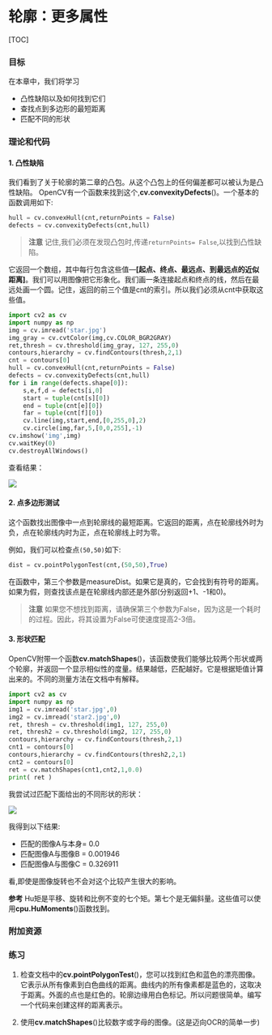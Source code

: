 # 轮廓：更多属性

[TOC]

### 目标

在本章中，我们将学习
- 凸性缺陷以及如何找到它们 
- 查找点到多边形的最短距离 
- 匹配不同的形状

### 理论和代码
#### 1. 凸性缺陷

我们看到了关于轮廓的第二章的凸包。从这个凸包上的任何偏差都可以被认为是凸性缺陷。
OpenCV有一个函数来找到这个,**cv.convexityDefects**()。一个基本的函数调用如下:

```python
hull = cv.convexHull(cnt,returnPoints = False)
defects = cv.convexityDefects(cnt,hull)
```

> **注意**
记住,我们必须在发现凸包时,传递`returnPoints= False`,以找到凸性缺陷。

它返回一个数组，其中每行包含这些值—**[起点、终点、最远点、到最远点的近似距离]**。我们可以用图像把它形象化。我们画一条连接起点和终点的线，然后在最远处画一个圆。记住，返回的前三个值是cnt的索引。所以我们必须从cnt中获取这些值。

```python
import cv2 as cv
import numpy as np
img = cv.imread('star.jpg')
img_gray = cv.cvtColor(img,cv.COLOR_BGR2GRAY)
ret,thresh = cv.threshold(img_gray, 127, 255,0)
contours,hierarchy = cv.findContours(thresh,2,1)
cnt = contours[0]
hull = cv.convexHull(cnt,returnPoints = False)
defects = cv.convexityDefects(cnt,hull)
for i in range(defects.shape[0]):
    s,e,f,d = defects[i,0]
    start = tuple(cnt[s][0])
    end = tuple(cnt[e][0])
    far = tuple(cnt[f][0])
    cv.line(img,start,end,[0,255,0],2)
    cv.circle(img,far,5,[0,0,255],-1)
cv.imshow('img',img)
cv.waitKey(0)
cv.destroyAllWindows()
```

查看结果：

![](http://qiniu.aihubs.net/defects.jpg)

#### 2. 点多边形测试

这个函数找出图像中一点到轮廓线的最短距离。它返回的距离，点在轮廓线外时为负，点在轮廓线内时为正，点在轮廓线上时为零。

例如，我们可以检查点`(50,50)`如下:

```python
dist = cv.pointPolygonTest(cnt,(50,50),True)
```

在函数中，第三个参数是measureDist。如果它是真的，它会找到有符号的距离。如果为假，则查找该点是在轮廓线内部还是外部(分别返回+1、-1和0)。

> **注意**
  如果您不想找到距离，请确保第三个参数为False，因为这是一个耗时的过程。因此，将其设置为False可使速度提高2-3倍。

#### 3. 形状匹配

OpenCV附带一个函数**cv.matchShapes**()，该函数使我们能够比较两个形状或两个轮廓，并返回一个显示相似性的度量。结果越低，匹配越好。它是根据矩值计算出来的。不同的测量方法在文档中有解释。

```python
import cv2 as cv
import numpy as np
img1 = cv.imread('star.jpg',0)
img2 = cv.imread('star2.jpg',0)
ret, thresh = cv.threshold(img1, 127, 255,0)
ret, thresh2 = cv.threshold(img2, 127, 255,0)
contours,hierarchy = cv.findContours(thresh,2,1)
cnt1 = contours[0]
contours,hierarchy = cv.findContours(thresh2,2,1)
cnt2 = contours[0]
ret = cv.matchShapes(cnt1,cnt2,1,0.0)
print( ret )
```

我尝试过匹配下面给出的不同形状的形状：

![](http://qiniu.aihubs.net/matchshapes.jpg)

我得到以下结果:
- 匹配的图像A与本身= 0.0
- 匹配图像A与图像B = 0.001946
- 匹配图像A与图像C = 0.326911

看,即使是图像旋转也不会对这个比较产生很大的影响。

**参考**
Hu矩是平移、旋转和比例不变的七个矩。第七个是无偏斜量。这些值可以使用**cpu.HuMoments**()函数找到。

### 附加资源

### 练习

1. 检查文档中的**cv.pointPolygonTest**()，您可以找到红色和蓝色的漂亮图像。它表示从所有像素到白色曲线的距离。曲线内的所有像素都是蓝色的，这取决于距离。外面的点也是红色的。轮廓边缘用白色标记。所以问题很简单。编写一个代码来创建这样的距离表示。

2. 使用**cv.matchShapes**()比较数字或字母的图像。(这是迈向OCR的简单一步)